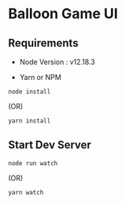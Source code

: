# Balloon Game UI


## Requirements 

- Node Version : v12.18.3

- Yarn or NPM 

```shell
node install
```

(OR)

```shell
yarn install
```

## Start Dev Server 

```shell
node run watch
```

(OR)

```shell
yarn watch
```